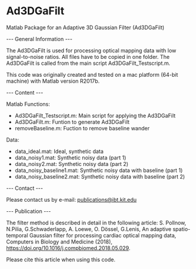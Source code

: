# Ad3DGaFilt

Matlab Package for an Adaptive 3D Gaussian Filter (Ad3DGaFilt)

--- General Information ---

The Ad3DGaFilt is used for processing optical mapping data with low signal-to-noise ratios. All files have to be copied in one folder. The Ad3DGaFilt is called from the main script Ad3DGaFilt_Testscript.m.

This code was originally created and tested on a mac platform (64-bit machine) with Matlab version R2017b.

--- Content ---

Matlab Functions:
- Ad3DGaFilt_Testscript.m: Main script for applying the Ad3DGaFilt
- Ad3DGaFilt.m: Funtion to generate Ad3DGaFilt
- removeBaseline.m: Fuction to remove baseline wander

Data:
- data_ideal.mat: Ideal, synthetic data
- data_noisy1.mat: Synthetic noisy data (part 1)
- data_noisy2.mat: Synthetic noisy data (part 2)
- data_noisy_baseline1.mat: Synthetic noisy data with baseline (part 1)
- data_noisy_baseline2.mat: Synthetic noisy data with baseline (part 2)
 
--- Contact ---

Please contact us by e-mail: publications@ibt.kit.edu

--- Publication ---

The filter method is described in detail in the following article: 
S. Pollnow, N.Pilia, G.Schwaderlapp, A. Loewe, O. Dössel, G.Lenis, An adaptive spatio-temporal Gaussian filter for processing cardiac optical mapping data, Computers in Biology and Medicine (2018), https://doi.org/10.1016/j.compbiomed.2018.05.029. 

Please cite this article when using this code.


